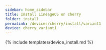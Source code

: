 ```yaml
---
sidebar: home_sidebar
title: Install LineageOS on cherry
folder: install
permalink: /devices/cherry/install/variant1
device: cherry_variant1
---
```

{% include templates/device_install.md %}
